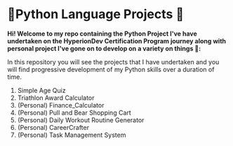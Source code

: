 # 🎒Python Language Projects 🌟

**Hi! Welcome to my repo containing the Python Project I've have undertaken on the HyperionDev Certification Program journey along with personal project I've gone on to develop on a variety on things 🚀:**

In this repository you will see the projects that I have undertaken and you will find progressive development of my Python skills over a duration of time.

1. Simple Age Quiz
2. Triathlon Award Calculator
3. (Personal) Finance_Calculator
4. (Personal) Pull and Bear Shopping Cart 
5. (Personal) Daily Workout Routine Generator
6. (Personal) CareerCrafter
7. (Personal) Task Management System


